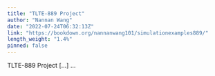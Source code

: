 ```yaml
---
title: "TLTE-889 Project"
author: "Nannan Wang"
date: "2022-07-24T06:32:13Z"
link: "https://bookdown.org/nannanwang101/simulationexamples889/"
length_weight: "1.4%"
pinned: false
---
```


TLTE-889 Project [...]  ...
